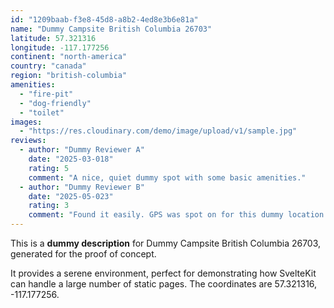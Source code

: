 ```yaml
---
id: "1209baab-f3e8-45d8-a8b2-4ed8e3b6e81a"
name: "Dummy Campsite British Columbia 26703"
latitude: 57.321316
longitude: -117.177256
continent: "north-america"
country: "canada"
region: "british-columbia"
amenities:
  - "fire-pit"
  - "dog-friendly"
  - "toilet"
images:
  - "https://res.cloudinary.com/demo/image/upload/v1/sample.jpg"
reviews:
  - author: "Dummy Reviewer A"
    date: "2025-03-018"
    rating: 5
    comment: "A nice, quiet dummy spot with some basic amenities."
  - author: "Dummy Reviewer B"
    date: "2025-05-023"
    rating: 3
    comment: "Found it easily. GPS was spot on for this dummy location."
---
```


This is a **dummy description** for Dummy Campsite British Columbia 26703, generated for the proof of concept.

It provides a serene environment, perfect for demonstrating how SvelteKit can handle a large number of static pages. The coordinates are 57.321316, -117.177256.

